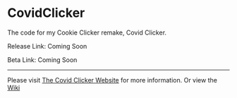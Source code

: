 # CovidClicker

The code for my Cookie Clicker remake, Covid Clicker.

Release Link: Coming Soon

Beta Link: Coming Soon

---

Please visit [The Covid Clicker Website](https://keththemeifwa.github.io/covidclicker) for more information. Or view the [Wiki](https://github.com/KethTheMeifwa/CovidClicker/wiki)

